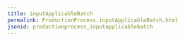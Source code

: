```yaml
---
title: inputApplicableBatch
permalink: ProductionProcess.inputApplicableBatch.html
jsonid: productionprocess_inputapplicablebatch
---
```

